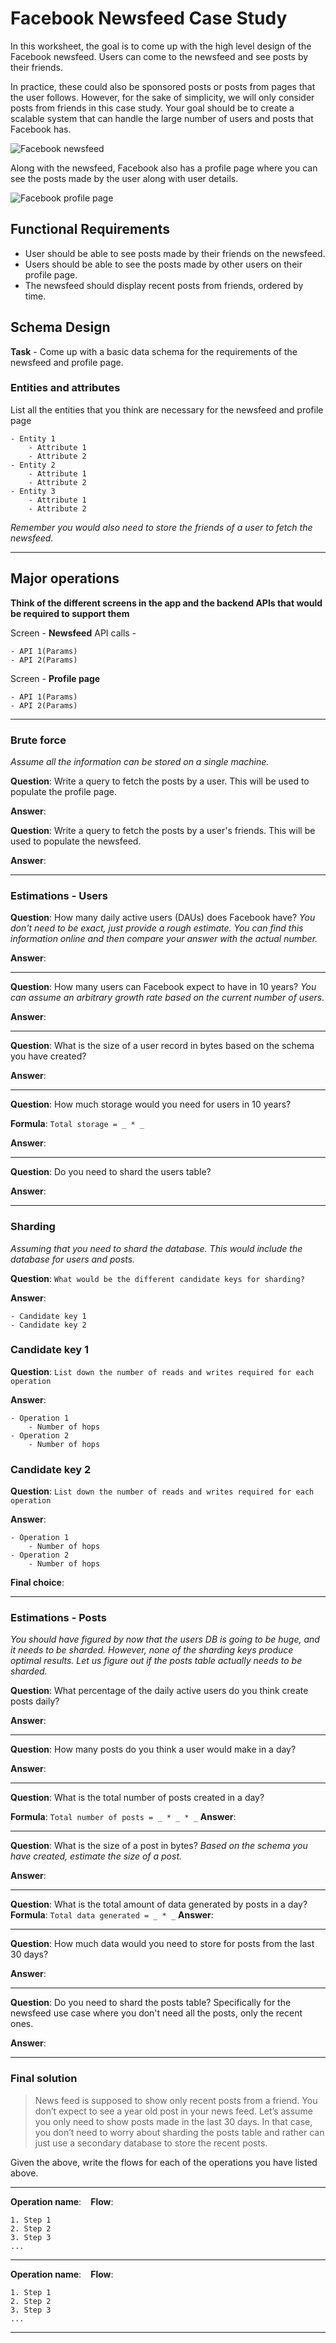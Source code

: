 # Facebook Newsfeed Case Study

In this worksheet, the goal is to come up with the high level design of the Facebook newsfeed. Users can come to the newsfeed and see posts by their friends. 

In practice, these could also be sponsored posts or posts from pages that the user follows. However, for the sake of simplicity, we will only consider posts from friends in this case study. Your goal should be to create a scalable system that can handle the large number of users and posts that Facebook has.

![Facebook newsfeed](https://www.usatoday.com/gcdn/-mm-/ffa8370e75f659a649843416166c5b2d294a1cdb/c=0-2-580-328/local/-/media/2017/05/04/USATODAY/usatsports/newsfeed_large.png?width=1200&disable=upscale&format=pjpg&auto=webp)

Along with the newsfeed, Facebook also has a profile page where you can see the posts made by the user along with user details.

![Facebook profile page](https://i.insider.com/4e79fde4eab8ea821b000029?width=750&format=jpeg&auto=webp)

## Functional Requirements

- User should be able to see posts made by their friends on the newsfeed.
- Users should be able to see the posts made by other users on their profile page.
- The newsfeed should display recent posts from friends, ordered by time.

## Schema Design

**Task** - Come up with a basic data schema for the requirements of the newsfeed and profile page.

### Entities and attributes

List all the entities that you think are necessary for the newsfeed and profile page

```
- Entity 1
    - Attribute 1
    - Attribute 2
- Entity 2
    - Attribute 1
    - Attribute 2
- Entity 3
    - Attribute 1
    - Attribute 2
```

*Remember you would also need to store the friends of a user to fetch the newsfeed.*

---
## Major operations

**Think of the different screens in the app and the backend APIs that would be required to support them**

Screen - **Newsfeed**
API calls - 
```
- API 1(Params)
- API 2(Params)
```

Screen - **Profile page**
```
- API 1(Params)
- API 2(Params)
```
---

### Brute force
*Assume all the information can be stored on a single machine.*

**Question**: Write a query to fetch the posts by a user. This will be used to populate the profile page.

**Answer**: ` `

**Question**: Write a query to fetch the posts by a user's friends. This will be used to populate the newsfeed.

**Answer**: ` `

---
### Estimations - Users

**Question**: How many daily active users (DAUs) does Facebook have? *You don't need to be exact, just provide a rough estimate. You can find this information online and then compare your answer with the actual number.*

**Answer**: ` `

---

**Question**: How many users can Facebook expect to have in 10 years? *You can assume an arbitrary growth rate based on the current number of users.*

**Answer**: ` `

---

**Question**: What is the size of a user record in bytes based on the schema you have created?

**Answer**: ` `

---

**Question**: How much storage would you need for users in 10 years?

**Formula**: `Total storage = _ * _`

**Answer**: ` `

---

**Question**: Do you need to shard the users table?

**Answer**: ` `

---

### Sharding

*Assuming that you need to shard the database. This would include the database for users and posts.*

**Question**: `What would be the different candidate keys for sharding?`

**Answer**:
```
- Candidate key 1
- Candidate key 2
```

### Candidate key 1

**Question**: `List down the number of reads and writes required for each operation`

**Answer**:
```
- Operation 1
    - Number of hops
- Operation 2
    - Number of hops
```

### Candidate key 2

**Question**: `List down the number of reads and writes required for each operation`

**Answer**:
```
- Operation 1
    - Number of hops
- Operation 2
    - Number of hops
```

**Final choice**: ` `

---

### Estimations - Posts

*You should have figured by now that the users DB is going to be huge, and it needs to be sharded. However, none of the sharding keys produce optimal results. Let us figure out if the posts table actually needs to be sharded.*


**Question**: What percentage of the daily active users do you think create posts daily?

**Answer**: ` `

---

**Question**: How many posts do you think a user would make in a day?

**Answer**: ` `

---

**Question**: What is the total number of posts created in a day?

**Formula**: `Total number of posts = _ * _ * _`
**Answer**: ` `

---
**Question**: What is the size of a post in bytes?
*Based on the schema you have created, estimate the size of a post.*

**Answer**: ` `

---
**Question**: What is the total amount of data generated by posts in a day?
**Formula**: `Total data generated = _ * _`
**Answer**: ` `

---
**Question**: How much data would you need to store for posts from the last 30 days?

**Answer**: ` `

---
**Question**: Do you need to shard the posts table? Specifically for the newsfeed use case where you don't need all the posts, only the recent ones.

**Answer**: ` `

---
### Final solution

>News feed is supposed to show only recent posts from a friend. You don’t expect to see a year old post in your news feed. Let’s assume you only need to show posts made in the last 30 days. In that case, you don’t need to worry about sharding the posts table and rather can just use a secondary database to store the recent posts. 

Given the above, write the flows for each of the operations you have listed above.

---

**Operation name**: ` `
**Flow**:
```
1. Step 1
2. Step 2
3. Step 3
...
```

---

**Operation name**: ` `
**Flow**:
```
1. Step 1
2. Step 2
3. Step 3
...
```

---